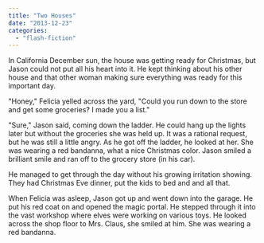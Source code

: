 ```yaml
---
title: "Two Houses"
date: "2013-12-23"
categories: 
  - "flash-fiction"
---
```


In California December sun, the house was getting ready for Christmas, but Jason could not put all his heart into it. He kept thinking about his other house and that other woman making sure everything was ready for this important day.

"Honey," Felicia yelled across the yard, "Could you run down to the store and get some groceries? I made you a list."

"Sure," Jason said, coming down the ladder. He could hang up the lights later but without the groceries she was held up. It was a rational request, but he was still a little angry. As he got off the ladder, he looked at her. She was wearing a red bandanna, what a nice Christmas color. Jason smiled a brilliant smile and ran off to the grocery store (in his car).

He managed to get through the day without his growing irritation showing. They had Christmas Eve dinner, put the kids to bed and and all that.

When Felicia was asleep, Jason got up and went down into the garage. He put his red coat on and opened the magic portal. He stepped through it into the vast workshop where elves were working on various toys. He looked across the shop floor to Mrs. Claus, she smiled at him. She was wearing a red bandanna.
